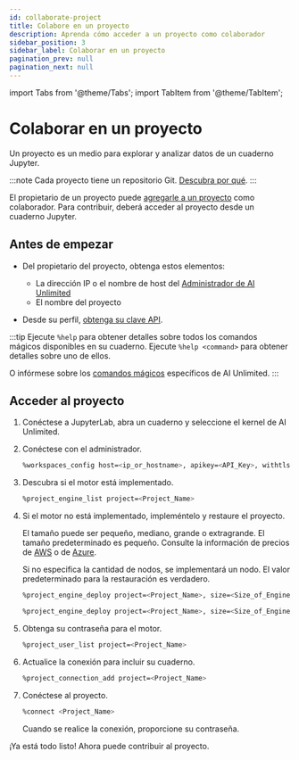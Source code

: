 ```yaml
---
id: collaborate-project
title: Colabore en un proyecto
description: Aprenda cómo acceder a un proyecto como colaborador
sidebar_position: 3
sidebar_label: Colaborar en un proyecto
pagination_prev: null
pagination_next: null
---
```


import Tabs from '@theme/Tabs';
import TabItem from '@theme/TabItem';

# Colaborar en un proyecto

Un proyecto es un medio para explorar y analizar datos de un cuaderno Jupyter. 

:::note
Cada proyecto tiene un repositorio Git. [Descubra por qué](../glossary.md#project-repository).
:::

El propietario de un proyecto puede [agregarle a un proyecto](../manage-ai-unlimited/add-collaborators.md) como colaborador. Para contribuir, deberá acceder al proyecto desde un cuaderno Jupyter.


## Antes de empezar

- Del propietario del proyecto, obtenga estos elementos:
  - La dirección IP o el nombre de host del [Administrador de AI Unlimited](../glossary.md#ai-unlimited-manager)
  - El nombre del proyecto

- Desde su perfil, [obtenga su clave API](./get-api-key.md). 

:::tip
Ejecute `%help` para obtener detalles sobre todos los comandos mágicos disponibles en su cuaderno. Ejecute `%help <command>` para obtener detalles sobre uno de ellos. 

O infórmese sobre los [comandos mágicos](./magic-commands.md) específicos de AI Unlimited. 
:::


## Acceder al proyecto

1. Conéctese a JupyterLab, abra un cuaderno y seleccione el kernel de AI Unlimited.

2. Conéctese con el administrador.
    ```bash 
    %workspaces_config host=<ip_or_hostname>, apikey=<API_Key>, withtls=<T|F>
    ```

3. Descubra si el motor está implementado.
    ```bash 
    %project_engine_list project=<Project_Name>
    ```

4. Si el motor no está implementado, impleméntelo y restaure el proyecto. 

   El tamaño puede ser pequeño, mediano, grande o extragrande. El tamaño predeterminado es pequeño. Consulte la información de precios de [AWS](http://aws.amazon.com/marketplace/pp/prodview-2srvuo3mwqlig) o de [Azure](https://azuremarketplace.microsoft.com/en-us/marketplace/apps/teradata.ai-unlimited?tab=Overview).
   
   Si no especifica la cantidad de nodos, se implementará un nodo. El valor predeterminado para la restauración es verdadero.
   
   <Tabs>
   <TabItem value="aws1" label="AWS">

   ```bash 
   %project_engine_deploy project=<Project_Name>, size=<Size_of_Engine>, node=<Number_of_Nodes>, subnet=<Subnet_id>, region=<Region>, restore=<true|false>, prefixlist=<Prefix_List>, securitygroups=<Security_Group>, cidrs=<CIDR>, tags=<Tags>, iamrole=<IAM_Role>, roleprefix=<Role_Prefix>, permissionboundary=<Permission_Boundary>
   ```

   </TabItem>
   <TabItem value="azure" label="Azure">

   ```bash 
   %project_engine_deploy project=<Project_Name>, size=<Size_of_Engine>, node=<Number_of_Nodes>, subnet=<Subnet_id>, region=<Region>, restore=<true|false>, network=<Network>, keyvault=<Key_Vault>, keyvaultresourcegroup=<Key_Vault_Resource_Group>, networkresourcegroup=<Network_Resource_Group>
   ```
   </TabItem>
   </Tabs>

5. Obtenga su contraseña para el motor.
   ```bash
   %project_user_list project=<Project_Name>
   ```

6. Actualice la conexión para incluir su cuaderno.
   ```bash 
   %project_connection_add project=<Project_Name>
   ```

7. Conéctese al proyecto.
   ```bash
   %connect <Project_Name>
   ```
   Cuando se realice la conexión, proporcione su contraseña.
   
¡Ya está todo listo! Ahora puede contribuir al proyecto.


